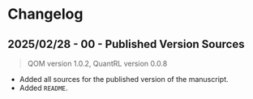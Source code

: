 # Changelog

## 2025/02/28 - 00 - Published Version Sources
> QOM version 1.0.2, QuantRL version 0.0.8
* Added all sources for the published version of the manuscript.
* Added `README`.
